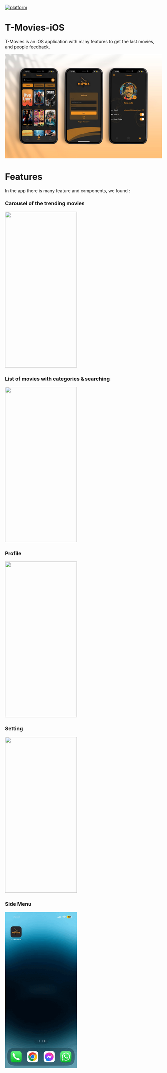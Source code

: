 [![platform](https://img.shields.io/badge/platform-ios-orange.svg)](https://developer.apple.com/swift)
# T-Movies-iOS

T-Movies is an iOS application with many features to get the last movies, and people feedback.

<img src="https://github.com/tahajadid/T-Movies-iOS/blob/main/Demo/mock_tmovies_2.jpg"/>

# Features

In the app there is many feature and components, we found :

### Carousel of the trending movies
<img src="./Demo/home_carousel.gif" width="230" height="500"/>

### List of movies with categories & searching
<img src="./Demo/searchview.gif" width="230" height="500"/>

### Profile
<img src="./Demo/profile.gif" width="230" height="500"/>

### Setting
<img src="./Demo/settings.gif" width="230" height="500"/>

### Side Menu
<img src="./Demo/sidemenu.gif" width="230" height="500"/>
